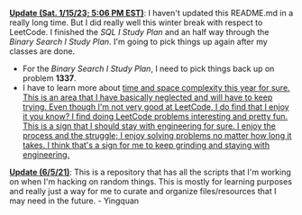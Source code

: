 **<ins>Update (Sat. 1/15/23; 5:06 PM EST)</ins>**: I haven't updated this README.md in a really long time. But I did really well this winter break with respect to LeetCode. I finished the *SQL I Study Plan* and an half way through the *Binary Search I Study Plan*. I'm going to pick things up again after my classes are done.
* For the *Binary Search I Study Plan*, I need to pick things back up on problem **1337**.
* I have to learn more about <ins>time and space complexity<ins> this year for sure. This is an area that I have basically neglected and will have to keep trying. 
Even though I'm not very good at LeetCode, I do find that I enjoy it you know? I find doing LeetCode problems interesting and pretty fun. This is a sign that I should stay with engineering for sure. I enjoy the process and the struggle; I enjoy solving problems no matter how long it takes. I think that's a sign for me to keep grinding and staying with engineering.

**<ins>Update (6/5/21)</ins>**: This is a repository that has all the scripts that I'm working on when I'm hacking on random things. This is mostly for learning purposes and really just a way for me to curate and organize files/resources that I may need in the future. - Yingquan
